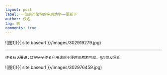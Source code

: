 ```yaml
---
layout: post
label: 一位前邓伦粉的咏炭劝学——更新下
author: 佚名
tag: 感
comments: true
---
```


![图1]({{ site.baseurl }}/images/302919279.jpg)

---

    作者有话要说:祭梓秘辛作者利用课间小便时间匆匆写就，@邓伦反黑组


![图1]({{ site.baseurl }}/images/302976459.jpg)


